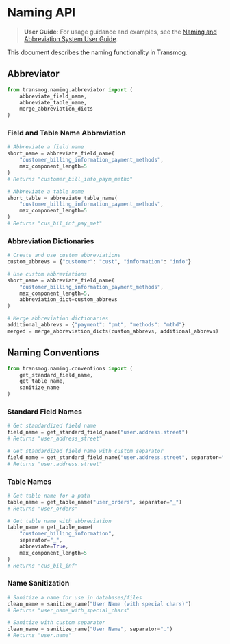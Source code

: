 # Naming API

> **User Guide**: For usage guidance and examples, see the [Naming and Abbreviation System User Guide](../user/processing/naming.md).

This document describes the naming functionality in Transmog.

## Abbreviator

```python
from transmog.naming.abbreviator import (
    abbreviate_field_name,
    abbreviate_table_name,
    merge_abbreviation_dicts
)
```

### Field and Table Name Abbreviation

```python
# Abbreviate a field name
short_name = abbreviate_field_name(
    "customer_billing_information_payment_methods",
    max_component_length=5
)
# Returns "customer_bill_info_paym_metho"

# Abbreviate a table name
short_table = abbreviate_table_name(
    "customer_billing_information_payment_methods",
    max_component_length=5
)
# Returns "cus_bil_inf_pay_met"
```

### Abbreviation Dictionaries

```python
# Create and use custom abbreviations
custom_abbrevs = {"customer": "cust", "information": "info"}

# Use custom abbreviations
short_name = abbreviate_field_name(
    "customer_billing_information_payment_methods",
    max_component_length=5,
    abbreviation_dict=custom_abbrevs
)

# Merge abbreviation dictionaries
additional_abbrevs = {"payment": "pmt", "methods": "mthd"}
merged = merge_abbreviation_dicts(custom_abbrevs, additional_abbrevs)
```

## Naming Conventions

```python
from transmog.naming.conventions import (
    get_standard_field_name,
    get_table_name,
    sanitize_name
)
```

### Standard Field Names

```python
# Get standardized field name
field_name = get_standard_field_name("user.address.street")
# Returns "user_address_street"

# Get standardized field name with custom separator
field_name = get_standard_field_name("user.address.street", separator=".")
# Returns "user.address.street"
```

### Table Names

```python
# Get table name for a path
table_name = get_table_name("user_orders", separator="_")
# Returns "user_orders"

# Get table name with abbreviation
table_name = get_table_name(
    "customer_billing_information",
    separator="_",
    abbreviate=True,
    max_component_length=5
)
# Returns "cus_bil_inf"
```

### Name Sanitization

```python
# Sanitize a name for use in databases/files
clean_name = sanitize_name("User Name (with special chars)")
# Returns "user_name_with_special_chars"

# Sanitize with custom separator
clean_name = sanitize_name("User Name", separator=".")
# Returns "user.name"
```
